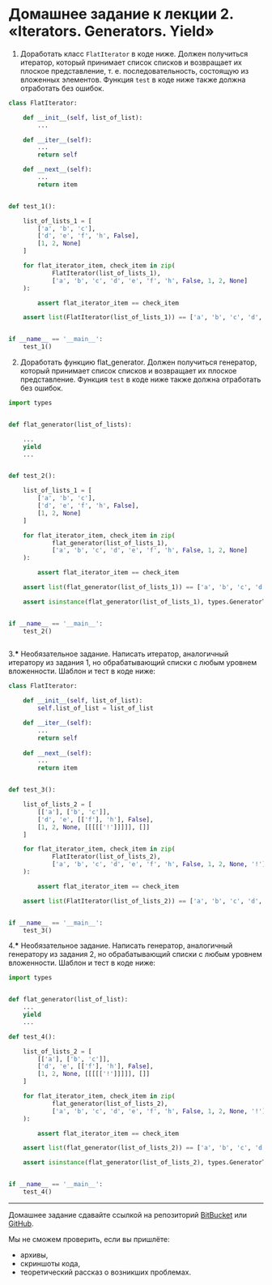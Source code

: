 # Домашнее задание к лекции 2. «Iterators. Generators. Yield»
 
 1. Доработать класс `FlatIterator` в коде ниже. Должен получиться итератор, который принимает список списков и возвращает их плоское представление, т. е. последовательность, состоящую из вложенных элементов. Функция `test` в коде ниже также должна отработать без ошибок.
 
 ```python
 class FlatIterator:
 
     def __init__(self, list_of_list):
         ...
 
     def __iter__(self):
         ...
         return self
 
     def __next__(self):
         ...
         return item
 
 
 def test_1():
 
     list_of_lists_1 = [
         ['a', 'b', 'c'],
         ['d', 'e', 'f', 'h', False],
         [1, 2, None]
     ]
 
     for flat_iterator_item, check_item in zip(
             FlatIterator(list_of_lists_1),
             ['a', 'b', 'c', 'd', 'e', 'f', 'h', False, 1, 2, None]
     ):
 
         assert flat_iterator_item == check_item
 
     assert list(FlatIterator(list_of_lists_1)) == ['a', 'b', 'c', 'd', 'e', 'f', 'h', False, 1, 2, None]
 
 
 if __name__ == '__main__':
     test_1()
 ```
 
 
 2. Доработать функцию flat_generator. Должен получиться генератор, который принимает список списков и возвращает их плоское представление.
 Функция `test` в коде ниже также должна отработать без ошибок.
 ```python
 import types
 
 
 def flat_generator(list_of_lists):
 
     ...
     yield
     ...
 
 
 def test_2():
 
     list_of_lists_1 = [
         ['a', 'b', 'c'],
         ['d', 'e', 'f', 'h', False],
         [1, 2, None]
     ]
 
     for flat_iterator_item, check_item in zip(
             flat_generator(list_of_lists_1),
             ['a', 'b', 'c', 'd', 'e', 'f', 'h', False, 1, 2, None]
     ):
 
         assert flat_iterator_item == check_item
 
     assert list(flat_generator(list_of_lists_1)) == ['a', 'b', 'c', 'd', 'e', 'f', 'h', False, 1, 2, None]
 
     assert isinstance(flat_generator(list_of_lists_1), types.GeneratorType)
 
 
 if __name__ == '__main__':
     test_2()
     
 ```
 
 3.__*__ Необязательное задание. Написать итератор, аналогичный итератору из задания 1, но обрабатывающий списки с любым уровнем вложенности.
 Шаблон и тест в коде ниже:
 ```python
 class FlatIterator:
 
     def __init__(self, list_of_list):
         self.list_of_list = list_of_list
 
     def __iter__(self):
         ...
         return self
     
     def __next__(self):
         ...
         return item
 
 
 def test_3():
 
     list_of_lists_2 = [
         [['a'], ['b', 'c']],
         ['d', 'e', [['f'], 'h'], False],
         [1, 2, None, [[[[['!']]]]], []]
     ]
 
     for flat_iterator_item, check_item in zip(
             FlatIterator(list_of_lists_2),
             ['a', 'b', 'c', 'd', 'e', 'f', 'h', False, 1, 2, None, '!']
     ):
 
         assert flat_iterator_item == check_item
 
     assert list(FlatIterator(list_of_lists_2)) == ['a', 'b', 'c', 'd', 'e', 'f', 'h', False, 1, 2, None, '!']
 
 
 if __name__ == '__main__':
     test_3()
 ```
 
 4.__*__ Необязательное задание. Написать генератор, аналогичный генератору из задания 2, но обрабатывающий списки с любым уровнем вложенности.
 Шаблон и тест в коде ниже:
 ```python
 import types
 
 
 def flat_generator(list_of_list):
     ...
     yield
     ...
 
 def test_4():
 
     list_of_lists_2 = [
         [['a'], ['b', 'c']],
         ['d', 'e', [['f'], 'h'], False],
         [1, 2, None, [[[[['!']]]]], []]
     ]
 
     for flat_iterator_item, check_item in zip(
             flat_generator(list_of_lists_2),
             ['a', 'b', 'c', 'd', 'e', 'f', 'h', False, 1, 2, None, '!']
     ):
 
         assert flat_iterator_item == check_item
 
     assert list(flat_generator(list_of_lists_2)) == ['a', 'b', 'c', 'd', 'e', 'f', 'h', False, 1, 2, None, '!']
 
     assert isinstance(flat_generator(list_of_lists_2), types.GeneratorType)
 
 
 if __name__ == '__main__':
     test_4()
 
 ```
 
 ---
 Домашнее задание сдавайте ссылкой на репозиторий [BitBucket](https://bitbucket.org/) или [GitHub](https://github.com/).
 
 Мы не сможем проверить, если вы пришлёте:
 
 * архивы,
 * скриншоты кода,
 * теоретический рассказ о возникших проблемах.    
 
 
